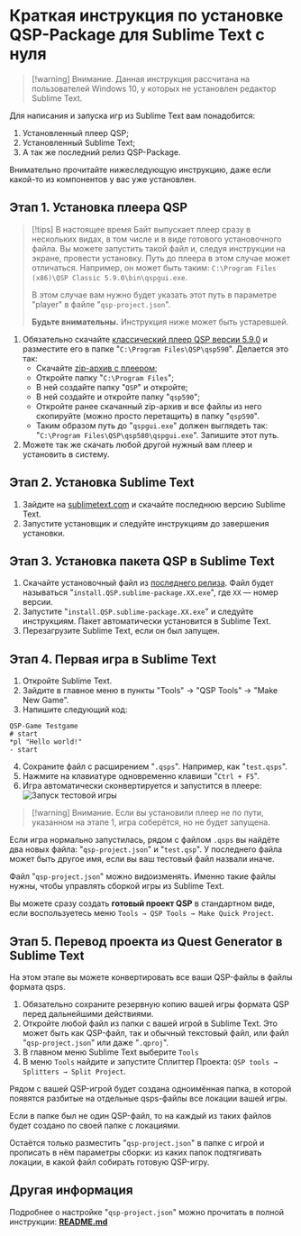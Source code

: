 # Краткая инструкция по установке QSP-Package для Sublime Text с нуля

> [!warning] Внимание.
> Данная инструкция расcчитана на пользователей Windows 10, у которых не установлен редактор Sublime Text.

Для написания и запуска игр из Sublime Text вам понадобится:

1. Установленный плеер QSP;
2. Установленный Sublime Text;
3. А так же последний релиз QSP-Package.

Внимательно прочитайте нижеследующую инструкцию, даже если какой-то из компонентов у вас уже установлен.
## Этап 1. Установка плеера QSP

> [!tips] В настоящее время
> Байт выпускает плеер сразу в нескольких видах, в том числе и в виде готового установочного файла. Вы можете запустить такой файл и, следуя инструкции на экране, провести установку. Путь до плеера в этом случае может отличаться. Например, он может быть таким: `C:\Program Files (x86)\QSP Classic 5.9.0\bin\qspgui.exe`.
> 
> В этом случае вам нужно будет указать этот путь в параметре "player" в файле "`qsp-project.json`". 
> 
> **Будьте внимательны.** Инструкция ниже может быть устаревшей.

1. Обязательно скачайте [классический плеер QSP версии 5.9.0](https://qsp.org/index.php?option=com_content&view=article&id=64&Itemid=87) и разместите его в папке "`C:\Program Files\QSP\qsp590`". Делается это так:
	* Скачайте [zip-архив с плеером](https://qsp.org/attachments/qsp580b7.zip);
	* Откройте папку "`C:\Program Files`";
	* В ней создайте папку "`QSP`" и откройте;
	* В ней создайте и откройте папку "`qsp590`";
	* Откройте ранее скачанный zip-архив и все файлы из него скопируйте (можно просто перетащить) в папку "`qsp590`".
	* Таким образом путь до "`qspgui.exe`" должен выглядеть так: "`C:\Program Files\QSP\qsp580\qspgui.exe`". Запишите этот путь.
2. Можете так же скачать любой другой нужный вам плеер и установить в систему.

## Этап 2. Установка Sublime Text

1. Зайдите на [sublimetext.com](https://www.sublimetext.com) и скачайте последнюю версию Sublime Text.
2. Запустите установщик и следуйте инструкциям до завершения установки.

## Этап 3. Установка пакета QSP в Sublime Text

1. Скачайте установочный файл из [последнего релиза](https://github.com/AleksVersus/JAD_for_QSP/releases). Файл будет называться "`install.QSP.sublime-package.XX.exe`", где `XX` — номер версии.
2. Запустите "`install.QSP.sublime-package.XX.exe`" и следуйте инструкциям. Пакет автоматически установится в Sublime Text.
3. Перезагрузите Sublime Text, если он был запущен.

## Этап 4. Первая игра в Sublime Text

1. Откройте Sublime Text.
2. Зайдите в главное меню в пункты "Tools" → "QSP Tools" → "Make New Game".
3. Напишите следующий код:
```qsp
QSP-Game Testgame
# start
*pl "Hello world!"
- start
```
4. Сохраните файл с расширением "`.qsps`". Например, как "`test.qsps`".
5. Нажмите на клавиатуре одновременно клавиши "`Ctrl + F5`".
6. Игра автоматически сконвертируется и запустится в плеере:<br>![Запуск тестовой игры](https://i.ibb.co/8M17bbZ/image.png)

> [!warning] Внимание.
> Если вы установили плеер не по пути, указанном на этапе 1, игра соберётся, но не будет запущена.

Если игра нормально запустилась, рядом с файлом `.qsps` вы найдёте два новых файла: "`qsp-project.json`" и "`test.qsp`". У последнего файла может быть другое имя, если вы ваш тестовый файл назвали иначе.

Файл "`qsp-project.json`" можно видоизменять. Именно такие файлы нужны, чтобы управлять сборкой игры из Sublime Text.

Вы можете сразу создать **готовый проект QSP** в стандартном виде, если воспользуетесь меню `Tools → QSP Tools → Make Quick Project`.

## Этап 5. Перевод проекта из Quest Generator в Sublime Text

На этом этапе вы можете конвертировать все ваши QSP-файлы в файлы формата qsps.

1. Обязательно сохраните резервную копию вашей игры формата QSP перед дальнейшими действиями.
2. Откройте любой файл из папки с вашей игрой в Sublime Text. Это может быть как QSP-файл, так и обычный текстовый файл, или файл "`qsp-project.json`" или даже "`.qproj`".
3. В главном меню Sublime Text выберите `Tools`
4. В меню `Tools` найдите и запустите Сплиттер Проекта: `QSP tools → Splitters → Split Project`.

Рядом с вашей QSP-игрой будет создана одноимённая папка, в которой появятся разбитые на отдельные qsps-файлы все локации вашей игры.

Если в папке был не один QSP-файл, то на каждый из таких файлов будет создано по своей папке с локациями.

Остаётся только разместить "`qsp-project.json`" в папке с игрой и прописать в нём параметры сборки: из каких папок подтягивать локации, в какой файл собирать готовую QSP-игру.
## Другая информация

Подробнее о настройке "`qsp-project.json`" можно прочитать в полной инструкции: [**README.md**](README.md)
